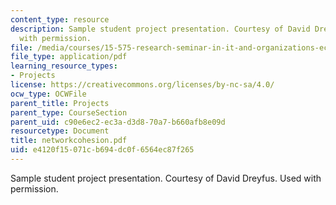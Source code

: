 ```yaml
---
content_type: resource
description: Sample student project presentation. Courtesy of David Dreyfus. Used
  with permission.
file: /media/courses/15-575-research-seminar-in-it-and-organizations-economic-perspectives-spring-2004/e4120f15071cb694dc0f6564ec87f265_networkcohesion.pdf
file_type: application/pdf
learning_resource_types:
- Projects
license: https://creativecommons.org/licenses/by-nc-sa/4.0/
ocw_type: OCWFile
parent_title: Projects
parent_type: CourseSection
parent_uid: c90e6ec2-ec3a-d3d8-70a7-b660afb8e09d
resourcetype: Document
title: networkcohesion.pdf
uid: e4120f15-071c-b694-dc0f-6564ec87f265
---
```

Sample student project presentation. Courtesy of David Dreyfus. Used with permission.